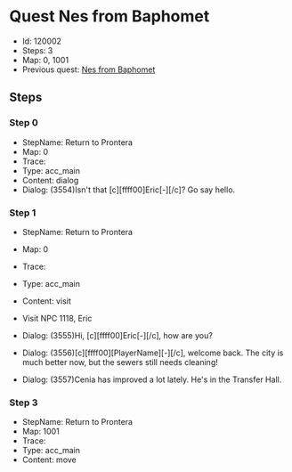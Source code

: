 # Quest Nes from Baphomet

- Id: 120002
- Steps: 3
- Map: 0, 1001
- Previous quest: [Nes from Baphomet](120001.md)

## Steps

### Step 0
- StepName:  Return to Prontera
- Map:  0
- Trace:  
- Type:  acc_main
- Content:  dialog
- Dialog: (3554)Isn't that [c][ffff00]Eric[-][/c]? Go say hello.


### Step 1
- StepName:  Return to Prontera
- Map:  0
- Trace:  
- Type:  acc_main
- Content:  visit
- Visit NPC 1118, Eric

- Dialog: (3555)Hi, [c][ffff00]Eric[-][/c], how are you?
- Dialog: (3556)[c][ffff00][PlayerName][-][/c], welcome back. The city is much better now, but the sewers still needs cleaning!
- Dialog: (3557)Cenia has improved a lot lately. He's in the Transfer Hall.


### Step 3
- StepName:  Return to Prontera
- Map:  1001
- Trace:  
- Type:  acc_main
- Content:  move


